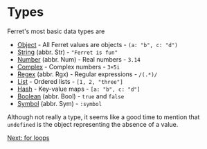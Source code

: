 # Types

Ferret's most basic data types are

* [Object](../std/Object.md) - All Ferret values are objects - `(a: "b", c: "d")`
* [String](../std/String.md) (abbr. Str) - `"Ferret is fun"`
* [Number](../std/Number.md) (abbr. Num) - Real numbers - `3.14`
* [Complex](../std/Complex.md) - Complex numbers - `3+5i`
* [Regex](../std/Regex.md) (abbr. Rgx) - Regular expressions - `/(.*)/`
* [List](../std/List.md) - Ordered lists - `[1, 2, "three"]`
* [Hash](../std/Hash.md) - Key-value maps - `[a: "b", c: "d"]`
* [Boolean](../std/Boolean.md) (abbr. Bool) - `true` and `false`
* [Symbol](../std/Symbol.md) (abbr. Sym) - `:symbol`

Although not really a type, it seems like a good time to mention that
`undefined` is the object representing the absence of a value.

[Next: for loops](11-for-loops.md)